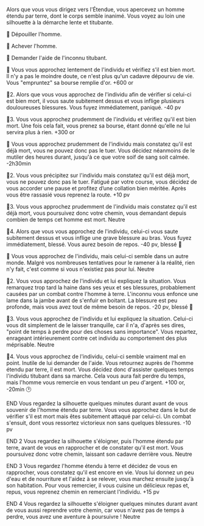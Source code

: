 Alors que vous vous dirigez vers l'Étendue, vous apercevez un homme étendu par terre, dont le corps semble inanimé. Vous voyez au loin une silhouette à la démarche lente et titubante.

🤑 Dépouiller l'homme.

🔪 Achever l'homme.

🏃 Demander l'aide de l'inconnu titubant.

🤑
Vous vous approchez lentement de l'individu et vérifiez s'il est bien mort. Il n'y a pas le moindre doute, ce n'est plus qu'un cadavre dépourvu de vie. Vous "empruntez" sa bourse remplie d'or.
+600 or

🤑2.
Alors que vous vous approchez de l'individu afin de vérifier si celui-ci est bien mort, il vous saute subitement dessus et vous inflige plusieurs douloureuses blessures. Vous fuyez immédiatement, paniqué.
-40 pv

🤑3.
Vous vous approchez prudemment de l'individu et vérifiez qu'il est bien mort. Une fois cela fait, vous prenez sa bourse, étant donné qu'elle ne lui servira plus à rien.
+300 or

🔪
Vous vous approchez prudemment de l'individu mais constatez qu'il est déjà mort, vous ne pouvez donc pas le tuer. Vous décidez néanmoins de le mutiler des heures durant, jusqu'à ce que votre soif de sang soit calmée.
-2h30min

🔪2.
Vous vous précipitez sur l'individu mais constatez qu'il est déjà mort, vous ne pouvez donc pas le tuer. Fatigué par votre course, vous décidez de vous accorder une pause et profitez d’une collation bien méritée. Après vous être rassasié vous reprenez la route.
+10 pv

🔪3.
Vous vous approchez prudemment de l'individu mais constatez qu'il est déjà mort, vous poursuivez donc votre chemin, vous demandant depuis combien de temps cet homme est mort.
Neutre

🔪4.
Alors que vous vous approchez de l'individu, celui-ci vous saute subitement dessus et vous inflige une grave blessure au bras. Vous fuyez immédiatement, blessé. Vous aurez besoin de repos.
-40 pv, blessé 🤕

🏃
Vous vous approchez de l'individu, mais celui-ci semble dans un autre monde. Malgré vos nombreuses tentatives pour le ramener à la réalité, rien n'y fait, c'est comme si vous n'existiez pas pour lui.
Neutre

🏃2.
Vous vous approchez de l'individu et lui expliquez la situation. Vous remarquez trop tard la haine dans ses yeux et ses blessures, probablement causées par un combat contre l'homme à terre. L'inconnu vous enfonce une lame dans la jambe avant de s'enfuir en boitant. La blessure est peu profonde, mais vous avez tout de même besoin de repos.
-20 pv, blessé 🤕

🏃3.
Vous vous approchez de l'individu et lui expliquez la situation. Celui-ci vous dit simplement de le laisser tranquille, car il n'a, d'après ses dires, "point de temps à perdre pour des choses sans importance". Vous repartez, enrageant intérieurement contre cet individu au comportement des plus méprisable.
Neutre

🏃4.
Vous vous approchez de l'individu, celui-ci semble vraiment mal en point. Inutile de lui demander de l'aide. Vous retournez auprès de l'homme étendu par terre, il est mort. Vous décidez donc d'assister quelques temps l'individu titubant dans sa marche. Cela vous aura fait perdre du temps, mais l'homme vous remercie en vous tendant un peu d'argent.
+100 or, -20min 🕑

END
Vous regardez la silhouette quelques minutes durant avant de vous souvenir de l'homme étendu par terre. Vous vous approchez dans le but de vérifier s'il est mort mais êtes subitement attaqué par celui-ci. Un combat s'ensuit, dont vous ressortez victorieux non sans quelques blessures.
-10 pv

END 2
Vous regardez la silhouette s'éloigner, puis l'homme étendu par terre, avant de vous en rapprocher et de constater qu'il est mort. Vous poursuivez donc votre chemin, laissant son cadavre derrière vous.
Neutre

END 3
Vous regardez l'homme étendu à terre et décidez de vous en rapprocher, vous constatez qu'il est encore en vie. Vous lui donnez un peu d'eau et de nourriture et l'aidez à se relever, vous marchez ensuite jusqu'à son habitation. Pour vous remercier, il vous cuisine un délicieux repas et, repus, vous reprenez chemin en remerciant l'individu.
+15 pv

END 4
Vous regardez la silhouette s'éloigner quelques minutes durant avant de vous aussi reprendre votre chemin, car vous n'avez pas de temps à perdre, vous avez une aventure à poursuivre !
Neutre
